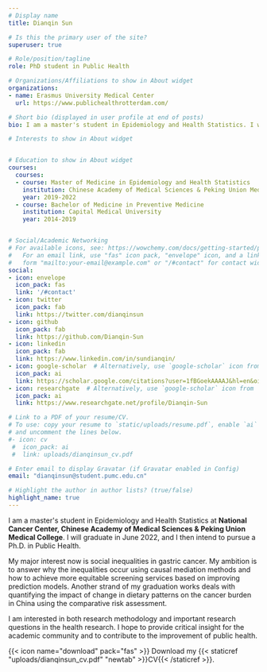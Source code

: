 ```yaml
---
# Display name
title: Dianqin Sun

# Is this the primary user of the site?
superuser: true

# Role/position/tagline
role: PhD student in Public Health

# Organizations/Affiliations to show in About widget
organizations:
- name: Erasmus University Medical Center
  url: https://www.publichealthrotterdam.com/

# Short bio (displayed in user profile at end of posts)
bio: I am a master's student in Epidemiology and Health Statistics. I will graduate in June 2022, and I then intend to pursue a Ph.D. in the field of public health.

# Interests to show in About widget


# Education to show in About widget
courses:
  courses:
  - course: Master of Medicine in Epidemiology and Health Statistics
    institution: Chinese Academy of Medical Sciences & Peking Union Medical College
    year: 2019-2022
  - course: Bachelor of Medicine in Preventive Medicine
    institution: Capital Medical University
    year: 2014-2019


# Social/Academic Networking
# For available icons, see: https://wowchemy.com/docs/getting-started/page-builder/#icons
#   For an email link, use "fas" icon pack, "envelope" icon, and a link in the
#   form "mailto:your-email@example.com" or "/#contact" for contact widget.
social:
- icon: envelope
  icon_pack: fas
  link: '/#contact'
- icon: twitter
  icon_pack: fab
  link: https://twitter.com/dianqinsun
- icon: github
  icon_pack: fab
  link: https://github.com/Dianqin-Sun
- icon: linkedin
  icon_pack: fab
  link: https://www.linkedin.com/in/sundianqin/
- icon: google-scholar  # Alternatively, use `google-scholar` icon from `ai` icon pack
  icon_pack: ai
  link: https://scholar.google.com/citations?user=1fBGoekAAAAJ&hl=en&oi=ao
- icon: researchgate  # Alternatively, use `google-scholar` icon from `ai` icon pack
  icon_pack: ai
  link: https://www.researchgate.net/profile/Dianqin-Sun

# Link to a PDF of your resume/CV.
# To use: copy your resume to `static/uploads/resume.pdf`, enable `ai` icons in `params.toml`, 
# and uncomment the lines below.
#- icon: cv
 #  icon_pack: ai
 #  link: uploads/dianqinsun_cv.pdf

# Enter email to display Gravatar (if Gravatar enabled in Config)
email: "dianqinsun@student.pumc.edu.cn"

# Highlight the author in author lists? (true/false)
highlight_name: true
---
```


I am a master's student in Epidemiology and Health Statistics at **National Cancer Center, Chinese Academy of Medical Sciences & Peking Union Medical College**. I will graduate in June 2022, and I then intend to pursue a Ph.D. in Public Health.

My major interest now is social inequalities in gastric cancer. My ambition is to answer why the inequalities occur using causal mediation methods and how to achieve more equitable screening services based on improving prediction models. Another strand of my graduation works deals with quantifying the impact of change in dietary patterns on the cancer burden in China using the comparative risk assessment. 
 
I am interested in both research methodology and important research questions in the health research. I hope to provide critical insight for the academic community and to contribute to the improvement of public health.
 
{{< icon name="download" pack="fas" >}} Download my {{< staticref "uploads/dianqinsun_cv.pdf" "newtab" >}}CV{{< /staticref >}}.
